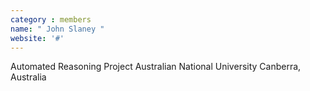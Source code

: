 ```yaml
---
category : members
name: " John Slaney " 
website: '#'
---
```

Automated Reasoning Project
Australian National University
Canberra, Australia

